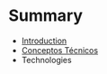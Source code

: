 # Summary

* [Introduction](README.md)
* [Conceptos Técnicos](conceptos_tecnicos.md)
* Technologies

